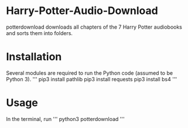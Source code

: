 # Harry-Potter-Audio-Download
potterdownload downloads all chapters of the 7 Harry Potter audiobooks and sorts them into folders.
# Installation
Several modules are required to run the Python code (assumed to be Python 3).
'''
pip3 install pathlib
pip3 install requests
pip3 install bs4
'''
# Usage
In the terminal, run
'''
python3 potterdownload
'''
